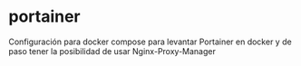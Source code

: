 # portainer
Configuración para docker compose para levantar Portainer en docker y de paso tener la posibilidad de usar Nginx-Proxy-Manager
